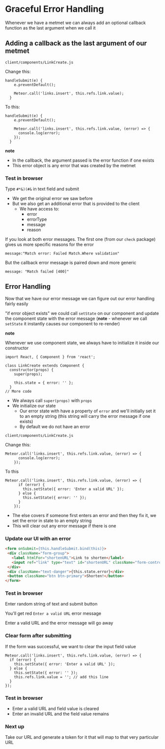 # Graceful Error Handling
Whenever we have a metmet we can always add an optional callback function as the last argument when we call it

## Adding a callback as the last argument of our metmet
`client/components/LinkCreate.js`

Change this:

```
handleSubmit(e) {
    e.preventDefault();

    Meteor.call('links.insert', this.refs.link.value);
  }
```

To this:

```
handleSubmit(e) {
    e.preventDefault();

    Meteor.call('links.insert', this.refs.link.value, (error) => {
      console.log(error);
    });
  }
```

**note** 

* In the callback, the argument passed is the error function if one exists
* This error object is any error that was created by the metmet

### Test in browser
Type `#*&)(#&` in text field and submit

* We get the original error we saw before
* But we also get an additional error that is provided to the client
    - We have access to:
        + error
        + errorType
        + message
        + reason

If you look at both error messages. The first one (from our `check` package) gives us more specific reasons for the error

`message:"Match error: Failed Match.Where validation"`

But the callback error message is paired down and more generic

`message: "Match failed [400]"`

## Error Handling
Now that we have our error message we can figure out our error handling fairly easily

"if error object exists" we could call `setState` on our component and update the component state with the error message (**note** - whenever we call `setState` it instantly causes our component to re-render)

**note**

Whenever we use component state, we always have to initialize it inside our constructor

```
import React, { Component } from 'react';

class LinkCreate extends Component {
  constructor(props) {
    super(props);

    this.state = { error: '' };
  }
// More code
```

* We always call `super(props)` with `props`
* We initialize our state
    - Our error state with have a property of `error` and we'll initially set it to an empty string (this string will carry the error message if one exists)
    - By default we do not have an error

`client/components/LinkCreate.js`

Change this:

```
Meteor.call('links.insert', this.refs.link.value, (error) => {
      console.log(error);
    });
```

To this

```
Meteor.call('links.insert', this.refs.link.value, (error) => {
      if (error) {
        this.setState({ error: 'Enter a valid URL' });
      } else {
        this.setState({ error: '' });
      }
    });
```

* The else covers if someone first enters an error and then they fix it, we set the error in state to an empty string
* This will clear out any error message if there is one

### Update our UI with an error
```html
<form onSubmit={this.handleSubmit.bind(this)}>
 <div className="form-group">
   <label htmlFor="shortenURL">Link to shorten</label>
   <input ref="link" type="text" id="shortenURL" className="form-control" />
 </div>
 <div className="text-danger">{this.state.error}</div>
 <button className="btn btn-primary">Shorten!</button>
</form>
```

### Test in browser
Enter random string of text and submit button

You'll get red `Enter a valid URL` error message

Enter a valid URL and the error message will go away

### Clear form after submitting
If the form was successful, we want to clear the input field value

```
Meteor.call('links.insert', this.refs.link.value, (error) => {
  if (error) {
    this.setState({ error: 'Enter a valid URL' });
  } else {
    this.setState({ error: '' });
    this.refs.link.value = ''; // add this line
  }
});
```

### Test in browser
* Enter a valid URL and field value is cleared
* Enter an invalid URL and the field value remains

### Next up
Take our URL and generate a token for it that will map to that very particular URL


